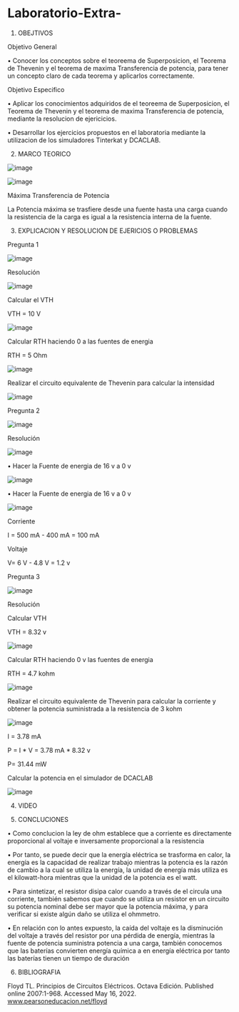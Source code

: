 # Laboratorio-Extra-

1. OBEJTIVOS

  Objetivo General 
  
  •	Conocer los conceptos sobre el teoreema de Superposicion, el Teorema de Thevenin y el teorema de maxima Transferencia de potencia, para tener un concepto claro de cada teorema y aplicarlos correctamente.
  
  Objetivo Especifico   
  
  •	Aplicar los conocimientos adquiridos de el teoreema de Superposicion, el Teorema de Thevenin y el teorema de maxima Transferencia de potencia, mediante la resolucion de ejericicios.
  
  • Desarrollar los ejercicios propuestos en el laboratoria mediante la utilizacion de los simuladores Tinterkat y DCACLAB. 
 
 2. MARCO TEORICO 
 
![image](https://user-images.githubusercontent.com/105255508/184707237-d6f89ae9-2a72-4aba-8e1c-b6039c8192e9.png)

![image](https://user-images.githubusercontent.com/105255508/184707321-3930f62b-d3ab-417d-8708-ad66f3d833ac.png)

Máxima Transferencia de Potencia

La Potencia máxima se trasfiere desde una fuente hasta una carga cuando la resistencia de la carga es igual a la resistencia interna de la fuente.

3. EXPLICACION Y RESOLUCION DE EJERICIOS O PROBLEMAS

Pregunta 1

![image](https://user-images.githubusercontent.com/105255508/184713085-07cb66f1-97b9-45ad-8b6a-bd0bf768db7f.png)

Resolución

![image](https://user-images.githubusercontent.com/105255508/184714279-585ff1db-c15f-4597-83bb-e11874314a05.png)

Calcular el VTH

VTH = 10 V

![image](https://user-images.githubusercontent.com/105255508/184715083-8e0de52f-249b-4755-b15b-90022b938ecd.png)

Calcular RTH haciendo 0 a las fuentes de energia 

RTH = 5 Ohm

![image](https://user-images.githubusercontent.com/105255508/184715675-2c1344de-68e2-466e-8b2f-856c415ddbf1.png)

Realizar el circuito equivalente de Thevenin para calcular la intensidad 

![image](https://user-images.githubusercontent.com/105255508/184716571-d7cfdc4c-d28f-4659-9115-807ff0115bb7.png)

Pregunta 2

![image](https://user-images.githubusercontent.com/105255508/184711728-281f0aa2-076c-4747-8e9a-e3cb11ed1e7f.png)

Resolución

![image](https://user-images.githubusercontent.com/105255508/184709697-7e75085d-4dd0-45c9-af55-8be1e202c9e4.png)

•	Hacer la Fuente de energia de 16 v a 0 v

![image](https://user-images.githubusercontent.com/105255508/184710976-2bcc1460-3c7f-431b-a1a8-4ab8d9ac6d03.png)

•	Hacer la Fuente de energia de 16 v a 0 v

![image](https://user-images.githubusercontent.com/105255508/184711080-ebbccc19-e63e-4d71-89d6-b6615f44412b.png)

Corriente

I = 500 mA - 400 mA = 100 mA

Voltaje

V= 6 V - 4.8 V = 1.2 v

Pregunta 3

![image](https://user-images.githubusercontent.com/105255508/184716652-d28562f3-a4b9-4f04-b20d-476ce8fd6f57.png)

Resolución

Calcular VTH

VTH = 8.32 v

![image](https://user-images.githubusercontent.com/105255508/184719521-53ae25b2-bfd4-4d7f-8fcb-61c0ac0a1c44.png)

Calcular RTH haciendo 0 v las fuentes de energia 

RTH = 4.7 kohm

![image](https://user-images.githubusercontent.com/105255508/184719411-3f1c70b9-de2f-44d1-be3f-905f734dc13a.png)

Realizar el circuito equivalente de Thevenin para calcular la corriente y obtener la potencia suministrada a la resistencia de 3 kohm

![image](https://user-images.githubusercontent.com/105255508/184720659-a53c5db9-fc37-4ac4-abc6-8ab27611b3a0.png)

I = 3.78 mA

P = I * V = 3.78 mA * 8.32 v 

P= 31.44 mW

Calcular la potencia en el simulador de DCACLAB

![image](https://user-images.githubusercontent.com/105255508/184722910-872d1604-df36-41cc-ba53-caadd292c304.png)

4. VIDEO


5. CONCLUCIONES 

• Como conclucion la ley de ohm establece que a corriente es directamente proporcional al voltaje e inversamente proporcional a la resistencia 

•	Por tanto, se puede decir que la energía eléctrica se trasforma en calor, la energía es la capacidad de realizar trabajo mientras la potencia es la razón de cambio a la cual se utiliza la energía, la unidad de energía más utiliza es el kilowatt-hora mientras que la unidad de la potencia es el watt.

•	Para sintetizar, el resistor disipa calor cuando a través de el circula una corriente, también sabemos que cuando se utiliza un resistor en un circuito su potencia nominal debe ser mayor que la potencia máxima, y para verificar si existe algún daño se utiliza el ohmmetro.

•	En relación con lo antes expuesto, la caída del voltaje es la disminución del voltaje a través del resistor por una pérdida de energía, mientras la fuente de potencia suministra potencia a una carga, también conocemos que las baterías convierten energía química a en energía eléctrica por tanto las baterías tienen un tiempo de duración

6. BIBLIOGRAFIA

Floyd TL. Principios de Circuitos Eléctricos. Octava Edición. Published online 2007:1-968. Accessed May 16, 2022. www.pearsoneducacion.net/floyd 
